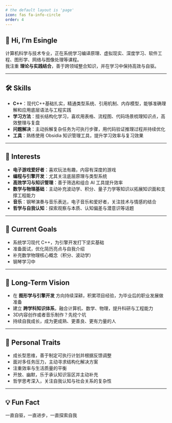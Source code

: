 ```yaml
---
# the default layout is 'page'
icon: fas fa-info-circle
order: 4
---
```


## 👋 Hi, I’m Esingle

计算机科学与技术专业，正在系统学习编译原理、虚拟现实、深度学习、软件工程、图形学、网络与图像处理等课程。  
我注重 **理论与实践结合**，善于跨领域整合知识，并在学习中保持高效与自驱。

---

## 🛠 Skills

- **C++**：现代C++基础扎实，精通类型系统、引用机制、内存模型，能够准确理解和应用底层语法与工程实践  
- **学习方法**：擅长结构化学习，喜欢用表格、流程图、代码场景梳理知识点，高效整理与复盘  
- **问题解决**：主动拆解复杂任务为可执行步骤，用代码验证推理过程并持续优化  
- **工具**：熟练使用 Obsidia 知识管理工具，提升学习效率与复习效果  

---

## 🎯 Interests

- **电子游戏爱好者**：喜欢玩法有趣，内容有深度的游戏
- **编程与引擎开发**：尤其关注底层原理与类型系统  
- **高效学习与知识管理**：善于筛选和组合 AI 工具提升效率  
- **数学与物理基础**：主动补充波动学、积分、量子力学等知识以拓展知识面和支撑工程能力  
- **音乐**：钢琴演奏与音乐表达，电子音乐和爱好者，关注技术与情感的结合  
- **哲学与自我认知**：探索观察与本质、认知偏差与潜意识等话题  

---

## 📌 Current Goals

- 系统学习现代 C++，为引擎开发打下坚实基础  
- 准备面试，优化简历亮点与自我介绍  
- 补充数学物理核心概念（积分、波动学）
- 钢琴学习中

---

## 🚀 Long-Term Vision

- 在 **图形学与引擎开发** 方向持续深耕，积累项目经验，为毕业后的职业发展做准备  
- 建立 **跨学科知识体系**，融合计算机、数学、物理，提升科研与工程能力  
- 3D内容创作或者音乐制作？先挖个坑  
- 持续自我成长，成为更成熟、更善良、更有力量的人

---

## 🌱 Personal Traits

- 成长型思维，善于制定可执行计划并根据反馈调整  
- 面对多任务压力，主动寻求结构化解决方案  
- 注重效率与生活质量的平衡  
- 开放、幽默，乐于承认知识盲区并主动补充  
- 哲学思考深入，关注自我认知与社会关系的复杂性  

---

## 💡 Fun Fact

一直自驱，一直进步，一直探索自我